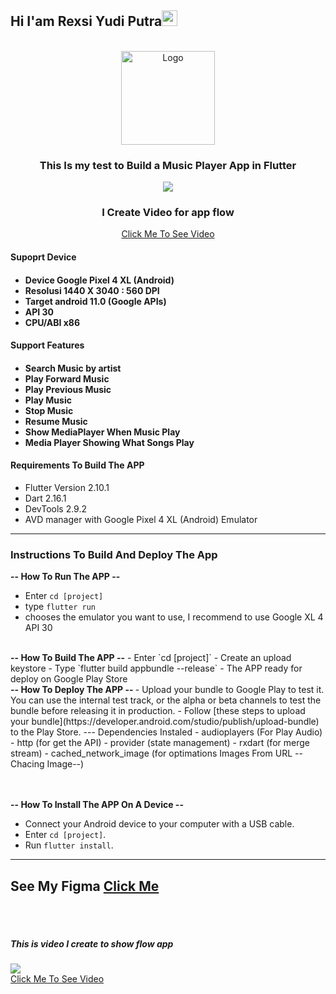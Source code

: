 
## Hi I'am Rexsi Yudi Putra<img src="https://media.giphy.com/media/hvRJCLFzcasrR4ia7z/giphy.gif" width="25px">
<br />
<div align="center">
  <a href="https://i.ibb.co/dfcT1wp/Untitled-Artwork.png">
    <img src="https://i.ibb.co/dfcT1wp/Untitled-Artwork.png" alt="Logo" width="150">
  </a>
  <h3>This Is my test to Build a Music Player App in Flutter</h3>
	<img src="https://i.ibb.co/s14jGzD/6228378.png"/>
   <h3>I Create Video for app flow</h3><a href="https://youtu.be/k2T5GExcen0" target="_blank">
	Click Me To See Video
</a>
  </div>
  <h4>Supoprt Device<h4>
  
  - Device Google Pixel 4 XL (Android)
  - Resolusi 1440 X 3040 : 560 DPI  
  - Target android 11.0 (Google APIs)
  -  API 30 
  - CPU/ABI x86



 <h4>Support Features<h4>
  
 - Search Music by artist 
 - Play Forward Music
 - Play Previous Music
 - Play Music
 - Stop Music
 - Resume Music
 - Show MediaPlayer When Music Play
 - Media Player Showing What Songs Play


<h4>Requirements To Build The APP</h4>

- Flutter Version 2.10.1
- Dart 2.16.1
- DevTools 2.9.2
- AVD manager with Google Pixel 4 XL (Android) Emulator

---
<h3>Instructions To Build And Deploy The App</h3>


<b>-- How To Run The APP --</b>
- Enter  `cd [project]`
- type `flutter run` 
-  chooses the emulator you want to use, I recommend to use Google XL 4 API 30
<br/>
<b>-- How To Build The APP --</b> 
- Enter  `cd [project]`
- Create an upload keystore
- Type `flutter build appbundle --release`
- The APP ready for deploy on Google Play Store
<br/>
	 <b>-- How To Deploy The APP -- </b>
- Upload your bundle to Google Play to test it. You can use the internal test track, or the alpha or beta channels to test the bundle before releasing it in production.
- Follow  [these steps to upload your bundle](https://developer.android.com/studio/publish/upload-bundle)  to the Play Store.
---
Dependencies Instaled
- audioplayers (For Play Audio)
- http (for get the API)
- provider (state management)
- rxdart (for merge stream)
- cached_network_image (for optimations Images From URL --Chacing Image--)

<br/><br/>
<b>-- How To Install The APP On A Device -- </b>
-  Connect your Android device to your computer with a USB cable.
-  Enter  `cd [project]`.
-  Run  `flutter install`.

---
See My Figma [Click Me](https://www.figma.com/file/hl4ri2kYwstf54IIHttVty/Rexsi-Fita-Test?node-id=0:1)
----  
 <br><br>
  
<h5>This is video I create to show flow app </h5>
<a href="https://youtu.be/k2T5GExcen0" target="_blank">
	<img src="https://i.ibb.co/bQP97nZ/tumbnail-1.jpg"/>
</a>
<br>
<a href="https://youtu.be/k2T5GExcen0" target="_blank">
	Click Me To See Video
</a>

